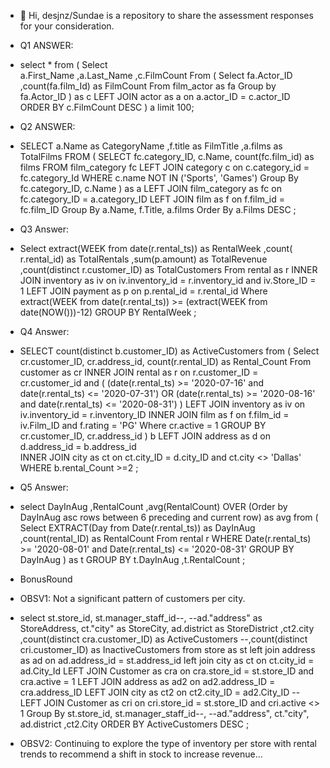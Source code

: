- 👋 Hi, desjnz/Sundae is a repository to share the assessment responses for your consideration.  

-  Q1 ANSWER: 
-  select *
from (
Select  
a.First_Name
,a.Last_Name
,c.FilmCount
From 
(
Select 
fa.Actor_ID
,count(fa.film_Id) as FilmCount
From film_actor as fa 
Group by fa.Actor_ID
) as c
LEFT JOIN actor as a on a.actor_ID = c.actor_ID
ORDER BY c.FilmCount DESC
) a
limit 100;

-  Q2 ANSWER: 
-  SELECT 
 a.Name as CategoryName
,f.title as FilmTitle
,a.films as TotalFilms
FROM (
SELECT fc.category_ID, c.Name, count(fc.film_id) as films
FROM film_category fc 
LEFT JOIN category c on c.category_id = fc.category_Id
WHERE  c.name NOT IN ('Sports', 'Games') 
Group By fc.category_ID, c.Name
) as a
LEFT JOIN film_category as fc on fc.category_ID = a.category_ID
LEFT JOIN film as f on f.film_id = fc.film_ID
Group By a.Name, f.Title, a.films
Order By a.Films DESC
;

-  Q3 Answer:
-  Select 
extract(WEEK from date(r.rental_ts)) as RentalWeek
,count( r.rental_id) as TotalRentals
,sum(p.amount) as TotalRevenue
,count(distinct r.customer_ID) as TotalCustomers
From rental as r
INNER JOIN inventory as iv on iv.inventory_id = r.inventory_id and iv.Store_ID = 1
LEFT JOIN payment as p on p.rental_id = r.rental_id
Where extract(WEEK from date(r.rental_ts)) >= (extract(WEEK from date(NOW()))-12)
GROUP BY RentalWeek
;

-  Q4 Answer: 
-  SELECT count(distinct b.customer_ID) as ActiveCustomers
from
(
Select cr.customer_ID, cr.address_id, count(r.rental_ID) as Rental_Count
From customer as cr
INNER JOIN rental as r on r.customer_ID = cr.customer_id 
and 
(
(date(r.rental_ts) >=  '2020-07-16' and date(r.rental_ts) <= '2020-07-31')
OR 
(date(r.rental_ts) >=  '2020-08-16' and date(r.rental_ts) <= '2020-08-31')
) 
LEFT JOIN inventory as iv on iv.inventory_id = r.inventory_ID
INNER JOIN film as f on f.film_id = iv.Film_ID and f.rating = 'PG'
Where cr.active = 1
GROUP BY cr.customer_ID, cr.address_id
) b
LEFT JOIN address as d on d.address_id = b.address_id  
INNER JOIN city as ct on ct.city_ID = d.city_ID and ct.city <> 'Dallas'
WHERE b.rental_Count >=2
;

-  Q5 Answer: 
-  select 
DayInAug
,RentalCount
,avg(RentalCount) 
	OVER (Order by DayInAug asc
		  rows between 6 preceding and current row) as avg
from (
Select 
EXTRACT(Day from Date(r.rental_ts)) as DayInAug 
,count(rental_ID) as RentalCount
From rental r
WHERE Date(r.rental_ts) >= '2020-08-01' and Date(r.rental_ts) <= '2020-08-31'
GROUP BY DayInAug 
) as t 
GROUP BY 
t.DayInAug
,t.RentalCount
;

-  BonusRound
-  OBSV1: Not a significant pattern of customers per city.
-  select 
st.store_id, st.manager_staff_id--, --ad."address" as StoreAddress, ct."city" as StoreCity, ad.district as StoreDistrict
,ct2.city
,count(distinct cra.customer_ID) as ActiveCustomers
--,count(distinct cri.customer_ID) as InactiveCustomers
from store as st
left join address as ad on ad.address_id = st.address_id
left join city as ct on ct.city_id = ad.City_Id
LEFT JOIN Customer as cra on cra.store_id = st.store_ID and cra.active = 1
LEFT JOIN address as ad2 on ad2.address_ID = cra.address_ID
LEFT JOIN city as ct2 on ct2.city_ID = ad2.City_ID
--LEFT JOIN Customer as cri on cri.store_id = st.store_ID and cri.active <> 1
Group By st.store_id, st.manager_staff_id--, --ad."address", ct."city", ad.district
,ct2.City
ORDER BY ActiveCustomers DESC
;

-  OBSV2: Continuing to explore the type of inventory per store with rental trends to recommend a shift in stock to increase revenue...

